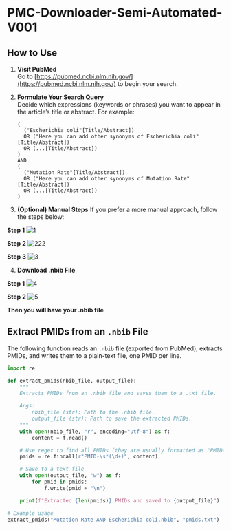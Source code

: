 # PMC-Downloader-Semi-Automated-V001

## How to Use

1. **Visit PubMed**  
   Go to [https://pubmed.ncbi.nlm.nih.gov/](https://pubmed.ncbi.nlm.nih.gov/) to begin your search.

2. **Formulate Your Search Query**  
   Decide which expressions (keywords or phrases) you want to appear in the article’s title or abstract. For example:

   ```text
   (
     ("Escherichia coli"[Title/Abstract]) 
     OR ("Here you can add other synonyms of Escherichia coli"[Title/Abstract])
     OR (...[Title/Abstract])
   )
   AND
   (
     ("Mutation Rate"[Title/Abstract])
     OR ("Here you can add other synonyms of Mutation Rate"[Title/Abstract])
     OR (...[Title/Abstract])
   )

3. **(Optional) Manual Steps**
If you prefer a more manual approach, follow the steps below:

**Step 1**
![1](https://github.com/user-attachments/assets/8f29629c-722d-4a67-984a-93c0549c1eb0)

**Step 2**
![222](https://github.com/user-attachments/assets/8ee93f80-f7a5-4640-a2b8-88a1d8155412)

**Step 3**
![3](https://github.com/user-attachments/assets/26a59872-711c-4868-bdc1-70597ff75dd3)

4. **Download .nbib File**  

**Step 1**
![4](https://github.com/user-attachments/assets/bc9c042a-cdf4-4e83-8c97-413287ea6291)

**Step 2**
![5](https://github.com/user-attachments/assets/c4ff0e58-65c2-495e-b8c8-5949b6b4b35f)

**Then you will have your .nbib file**

## Extract PMIDs from an `.nbib` File

The following function reads an `.nbib` file (exported from PubMed), extracts PMIDs, and writes them to a plain-text file, one PMID per line.

```python
import re

def extract_pmids(nbib_file, output_file):
    """
    Extracts PMIDs from an .nbib file and saves them to a .txt file.

    Args:
        nbib_file (str): Path to the .nbib file.
        output_file (str): Path to save the extracted PMIDs.
    """
    with open(nbib_file, "r", encoding="utf-8") as f:
        content = f.read()

    # Use regex to find all PMIDs (they are usually formatted as "PMID- xxxxxxxx")
    pmids = re.findall(r"PMID-\s*(\d+)", content)

    # Save to a text file
    with open(output_file, "w") as f:
        for pmid in pmids:
            f.write(pmid + "\n")

    print(f"Extracted {len(pmids)} PMIDs and saved to {output_file}")

# Example usage
extract_pmids("Mutation Rate AND Escherichia coli.nbib", "pmids.txt")




